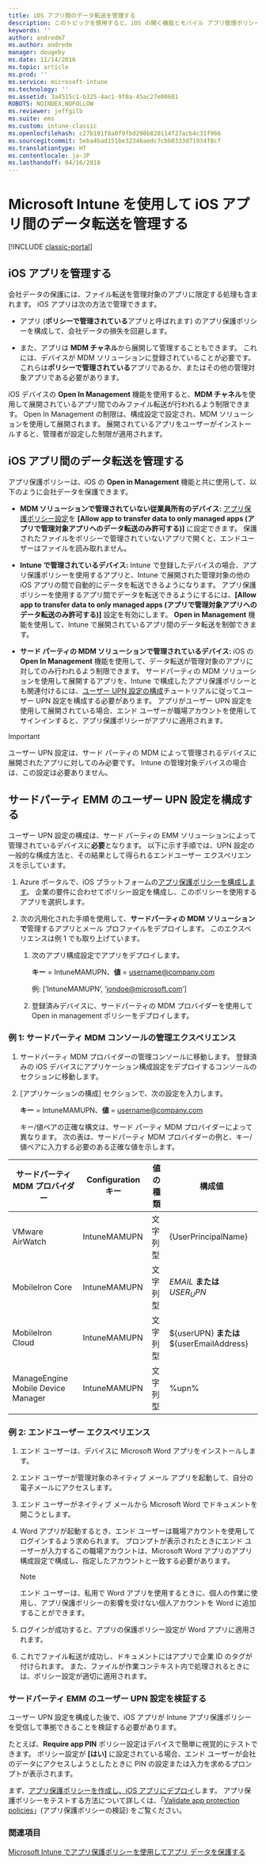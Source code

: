 ```yaml
---
title: iOS アプリ間のデータ転送を管理する
description: このトピックを使用すると、iOS の開く機能とモバイル アプリ管理ポリシーを使用してアプリ間のデータ転送を管理する方法を把握できます。
keywords: ''
author: andredm7
ms.author: andredm
manager: dougeby
ms.date: 11/14/2016
ms.topic: article
ms.prod: ''
ms.service: microsoft-intune
ms.technology: ''
ms.assetid: 3a4515c1-b325-4ac1-9f0a-45ac27e00681
ROBOTS: NOINDEX,NOFOLLOW
ms.reviewer: jeffgilb
ms.suite: ems
ms.custom: intune-classic
ms.openlocfilehash: c27b191f8a0f9fbd298b820114f27acb4c31f966
ms.sourcegitcommit: 5eba4bad151be32346aedc7cbb0333d71934f8cf
ms.translationtype: HT
ms.contentlocale: ja-JP
ms.lasthandoff: 04/16/2018
---
```

# <a name="manage-data-transfer-between-ios-apps-with-microsoft-intune"></a>Microsoft Intune を使用して iOS アプリ間のデータ転送を管理する

[!INCLUDE [classic-portal](../includes/classic-portal.md)]

## <a name="manage-ios-apps"></a>iOS アプリを管理する
会社データの保護には、ファイル転送を管理対象のアプリに限定する処理も含まれます。  iOS アプリは次の方法で管理できます。

-   アプリ (**ポリシーで管理されている**アプリと呼ばれます) のアプリ保護ポリシーを構成して、会社データの損失を回避します。

-   また、アプリは **MDM チャネル**から展開して管理することもできます。  これには、デバイスが MDM ソリューションに登録されていることが必要です。 これらは**ポリシーで管理されている**アプリであるか、またはその他の管理対象アプリである必要があります。

iOS デバイスの **Open In Management** 機能を使用すると、**MDM チャネル**を使用して展開されているアプリ間でのみファイル転送が行われるよう制限できます。 Open In Management の制限は、構成設定で設定され、MDM ソリューションを使用して展開されます。  展開されているアプリをユーザーがインストールすると、管理者が設定した制限が適用されます。

##  <a name="manage-data-transfer-between-ios-apps"></a>iOS アプリ間のデータ転送を管理する
アプリ保護ポリシーは、iOS の **Open in Management** 機能と共に使用して、以下のように会社データを保護できます。

-   **MDM ソリューションで管理されていない従業員所有のデバイス:** [アプリ保護ポリシー設定](create-and-deploy-mobile-app-management-policies-with-microsoft-intune.md)を **[Allow app to transfer data to only managed apps (アプリで管理対象アプリへのデータ転送のみ許可する)]** に設定できます。 保護されたファイルをポリシーで管理されていないアプリで開くと、エンドユーザーはファイルを読み取れません。

-   **Intune で管理されているデバイス:** Intune で登録したデバイスの場合、アプリ保護ポリシーを使用するアプリと、Intune で展開された管理対象の他の iOS アプリの間で自動的にデータを転送できるようになります。 アプリ保護ポリシーを使用するアプリ間でデータを転送できるようにするには、**[Allow app to transfer data to only managed apps (アプリで管理対象アプリへのデータ転送のみ許可する)]** 設定を有効にします。 **Open in Management** 機能を使用して、Intune で展開されているアプリ間のデータ転送を制御できます。   

-   **サード パーティの MDM ソリューションで管理されているデバイス:** iOS の **Open In Management** 機能を使用して、データ転送が管理対象のアプリに対してのみ行われるよう制限できます。
サードパーティの MDM ソリューションを使用して展開するアプリを、Intune で構成したアプリ保護ポリシーとも関連付けるには、[ユーザー UPN 設定の構成](#configure-user-upn-setting-for-third-party-emm)チュートリアルに従ってユーザー UPN 設定を構成する必要があります。  アプリがユーザー UPN 設定を使用して展開されている場合、エンド ユーザーが職場アカウントを使用してサインインすると、アプリ保護ポリシーがアプリに適用されます。

> [!IMPORTANT]
> ユーザー UPN 設定は、サード パーティの MDM によって管理されるデバイスに展開されたアプリに対してのみ必要です。  Intune の管理対象デバイスの場合は、この設定は必要ありません。

## <a name="configure-user-upn-setting-for-third-party-emm"></a>サードパーティ EMM のユーザー UPN 設定を構成する
ユーザー UPN 設定の構成は、サード パーティの EMM ソリューションによって管理されているデバイスに**必要**となります。 以下に示す手順では、UPN 設定の一般的な構成方法と、その結果として得られるエンドユーザー エクスペリエンスを示しています。


1. Azure ポータルで、iOS プラットフォームの[アプリ保護ポリシーを構成します](create-and-deploy-mobile-app-management-policies-with-microsoft-intune.md)。 企業の要件に合わせてポリシー設定を構成し、このポリシーを使用するアプリを選択します。

2. 次の汎用化された手順を使用して、**サードパーティの MDM ソリューションで**管理するアプリとメール プロファイルをデプロイします。 このエクスペリエンスは例 1 でも取り上げています。

   1. 次のアプリ構成設定でアプリをデプロイします。

      **キー** = IntuneMAMUPN、**値** = <username@company.com>

      例: [‘IntuneMAMUPN’, ‘jondoe@microsoft.com’]

   2. 登録済みデバイスに、サードパーティの MDM プロバイダーを使用して Open in management ポリシーをデプロイします。


### <a name="example-1-admin-experience-in-third-party-mdm-console"></a>例 1: サードパーティ MDM コンソールの管理エクスペリエンス

1. サードパーティ MDM プロバイダーの管理コンソールに移動します。 登録済みの iOS デバイスにアプリケーション構成設定をデプロイするコンソールのセクションに移動します。

2. [アプリケーションの構成] セクションで、次の設定を入力します。

   **キー** = IntuneMAMUPN、**値** = <username@company.com>

   キー/値ペアの正確な構文は、サード パーティ MDM プロバイダーによって異なります。 次の表は、サードパーティ MDM プロバイダーの例と、キー/値ペアに入力する必要のある正確な値を示します。

|サードパーティ MDM プロバイダー| Configuration キー | 値の種類 | 構成値|
| ------- | ---- | ---- | ---- |
| VMware AirWatch | IntuneMAMUPN | 文字列型 | {UserPrincipalName}|
| MobileIron Core | IntuneMAMUPN | 文字列型 | $EMAIL$ **または** $USER_UPN$ |
| MobileIron Cloud | IntuneMAMUPN | 文字列型 | ${userUPN} **または** ${userEmailAddress} |
| ManageEngine Mobile Device Manager | IntuneMAMUPN | 文字列型 | %upn% |

### <a name="example-2-end-user-experience"></a>例 2: エンドユーザー エクスペリエンス

1.  エンド ユーザーは、デバイスに Microsoft Word アプリをインストールします。

2.  エンド ユーザーが管理対象のネイティブ メール アプリを起動して、自分の電子メールにアクセスします。

3.  エンド ユーザーがネイティブ メールから Microsoft Word でドキュメントを開こうとします。

4.  Word アプリが起動するとき、エンド ユーザーは職場アカウントを使用してログインするよう求められます。  プロンプトが表示されたときにエンド ユーザーが入力するこの職場アカウントは、Microsoft Word アプリのアプリ構成設定で構成し、指定したアカウントと一致する必要があります。

    > [!NOTE]
    > エンド ユーザーは、私用で Word アプリを使用するときに、個人の作業に使用し、アプリ保護ポリシーの影響を受けない個人アカウントを Word に追加することができます。

5.  ログインが成功すると、アプリの保護ポリシー設定が Word アプリに適用されます。

6.  これでファイル転送が成功し、ドキュメントにはアプリで企業 ID のタグが付けられます。 また、ファイルが作業コンテキスト内で処理されるときには、ポリシー設定が適切に適用されます。

### <a name="validate-user-upn-setting-for-third-party-emm"></a>サードパーティ EMM のユーザー UPN 設定を検証する

ユーザー UPN 設定を構成した後で、iOS アプリが Intune アプリ保護ポリシーを受信して準拠できることを検証する必要があります。

たとえば、**Require app PIN** ポリシー設定はデバイスで簡単に視覚的にテストできます。 ポリシー設定が **[はい]** に設定されている場合、エンド ユーザーが会社のデータにアクセスしようとしたときに PIN の設定または入力を求めるプロンプトが表示されます。

まず、[アプリ保護ポリシーを作成し、iOS アプリにデプロイ](create-and-deploy-mobile-app-management-policies-with-microsoft-intune.md)します。 アプリ保護ポリシーをテストする方法について詳しくは、「[Validate app protection policies](validate-mobile-application-management.md)」(アプリ保護ポリシーの検証) をご覧ください。



### <a name="see-also"></a>関連項目
[Microsoft Intune でアプリ保護ポリシーを使用してアプリ データを保護する](protect-app-data-using-mobile-app-management-policies-with-microsoft-intune.md)
